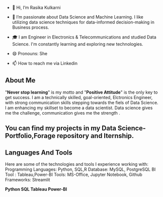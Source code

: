 - 👋 Hi, I’m Rasika Kulkarni
- 👀 I’m passionate about Data Science and Machine Learning. I like utilizing data science techniques for data-informed decision-making in Business process.
- 🎓 I am Engineer in Electronics & Telecommunications and studied Data Science. I'm constantly learning and exploring new technologies.
- 😄 Pronouns: She
  
- 📫 How to reach me via Linkedin
  
  

<!---
16rasika/16rasika is a ✨ special ✨ repository because its `README.md` (this file) appears on your GitHub profile.
You can click the Preview link to take a look at your changes.
--->
## About Me

"**Never stop learning**" is my motto and "**Positive Attitude**" is the only key to get success.
I am a technically skilled, goal-oriented, Elctronics Engineer, with strong communication skills stepping towards the fiels of Data Science. 
I am enhancing my skillset to become a data scientist. 
Data science gives me the challenge, communication gives me the strength . 


## You can find my projects in my **Data Science-Portfolio**,Forage repository and Iternship.

## Languages And Tools
Here are some of the technologies and tools I experience working with:
Programming Languages: Python, SQL,R
Database: MySQL, PostgreSQL
BI Tool : Tableau,Power-BI
Tools: MS-Office, Jupyter Notebook, Github
Frameworks: Streamlit

**Python    SQL    Tableau  Power-BI**
